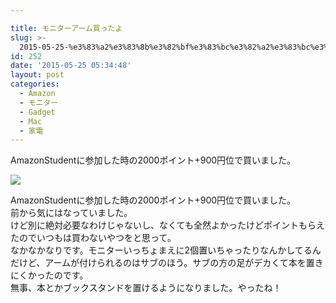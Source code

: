 ```yaml
---

title: モニターアーム買ったよ
slug: >-
  2015-05-25-%e3%83%a2%e3%83%8b%e3%82%bf%e3%83%bc%e3%82%a2%e3%83%bc%e3%83%a0%e8%b2%b7%e3%81%a3%e3%81%9f%e3%82%88
id: 252
date: '2015-05-25 05:34:48'
layout: post
categories:
  - Amazon
  - モニター
  - Gadget
  - Mac
  - 家電
---
```

AmazonStudentに参加した時の2000ポイント+900円位で買いました。  



![](https://cdn-ak.f.st-hatena.com/images/fotolife/p/peipeipe/20190630/20190630170907.jpg)

AmazonStudentに参加した時の2000ポイント+900円位で買いました。  
前から気にはなっていました。  
けど別に絶対必要なわけじゃないし、なくても全然よかったけどポイントもらえたのでいつもは買わないやつをと思って。  
なかなかなりです。モニターいっちょまえに2個置いちゃったりなんかしてるんだけど、アームが付けられるのはサブのほう。サブの方の足がデカくて本を置きにくかったのです。  
無事、本とかブックスタンドを置けるようになりました。やったね！